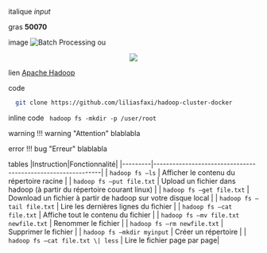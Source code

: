 italique
_input_

gras
**50070**

image
![Batch Processing](img/batch.png)
ou
<center><img src="../img/tp1/purchases-tail.png"></center>


lien
[Apache Hadoop](http://hadoop.apache.org/)

code
``` Bash
  git clone https://github.com/liliasfaxi/hadoop-cluster-docker
```

inline code
``` hadoop fs -mkdir -p /user/root```

warning
!!! warning "Attention"
    blablabla


error
!!! bug "Erreur"
    blablabla

tables
|Instruction|Fonctionnalité|
|---------|-------------------------------------------------------------|
| ```hadoop fs –ls``` | Afficher le contenu du répertoire racine |
| ```hadoop fs –put file.txt``` | Upload un fichier dans hadoop (à partir du répertoire courant linux) |
| ```hadoop fs –get file.txt``` | Download un fichier à partir de hadoop sur votre disque local |
| ```hadoop fs –tail file.txt``` | Lire les dernières lignes du fichier   |
| ```hadoop fs –cat file.txt``` | Affiche tout le contenu du fichier  |
| ```hadoop fs –mv file.txt newfile.txt``` |  Renommer le fichier  |
| ```hadoop fs –rm newfile.txt``` | Supprimer le fichier  |
| ```hadoop fs –mkdir myinput``` | Créer un répertoire |
| ```hadoop fs –cat file.txt \| less``` | Lire le fichier page par page|
